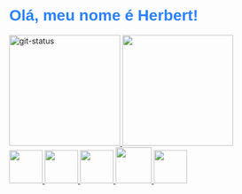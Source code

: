 <h1 style="font-family:Arial,sans-serif;color:#2981FF;">Olá, meu nome é Herbert!</h1>
<div>
  <a href="https://github.com/HerbertDuarte?tab=repositories">
  <img height="200px" src="https://github-readme-stats.vercel.app/api?username=HerbertDuarte&theme=dark" alt="git-status" />
  <img height="200px" src="https://github-readme-stats.vercel.app/api/top-langs/?username=HerbertDuarte&theme=dark" alt="" />
</div>
<div>
  <img height="60px" src="https://cdn.jsdelivr.net/gh/devicons/devicon/icons/html5/html5-original.svg" />
  <img height="60px" src="https://cdn.jsdelivr.net/gh/devicons/devicon/icons/css3/css3-original.svg" />
  <img height="60px" src="https://cdn.jsdelivr.net/gh/devicons/devicon/icons/javascript/javascript-original.svg" />
  <img height="65px" src="https://cdn.jsdelivr.net/gh/devicons/devicon/icons/python/python-original.svg" />
  <img height="60px" src="https://cdn.jsdelivr.net/gh/devicons/devicon/icons/c/c-original.svg" />    
</div>
